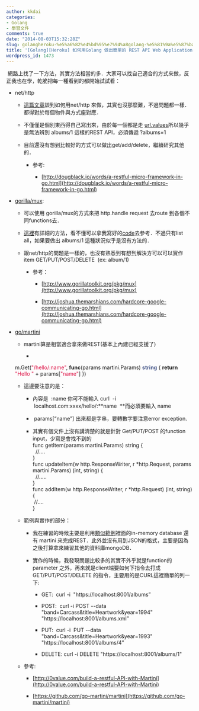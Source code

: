 ```yaml
---
author: kkdai
categories:
- Golang
- 學習文件
comments: true
date: "2014-08-03T15:32:28Z"
slug: golangheroku-%e5%a6%82%e4%bd%95%e7%94%a8golang-%e5%81%9a%e5%87%ba%e7%b0%a1%e5%96%ae%e7%9a%84-rest-api-web-application
title: '[Golang][Heroku] 如何用Golang 做出簡單的 REST API Web Application'
wordpress_id: 1473
---
```


 網路上找了一下方法，其實方法相當的多．大家可以找自己適合的方式來做，反正我也在學，乾脆把每一種看到的都開始試試看：


<!--more-->




  * net/http



    * [這篇文章](http://dougblack.io/words/a-restful-micro-framework-in-go.html)談到如何用net/http 來做，其實也沒那麼難，不過問題都一樣．都得對於每個物件與方式座對應．


    * 不僅僅是個別東西得自己寫出來，由於每一個都是走 [url.values](http://golang.org/pkg/net/url/)所以幾乎是無法辨別 albums/1 這樣的REST API，必須傳遞 ?albums=1 


    * 目前還沒有想到比較好的方式可以做出get/add/delete，繼續研究其他的．



      * 參考:



        * [http://dougblack.io/words/a-restful-micro-framework-in-go.html](http://dougblack.io/words/a-restful-micro-framework-in-go.html)





  * [gorilla/mux](http://www.gorillatoolkit.org/pkg/mux):



    * 可以使用 gorilla/mux的方式來把 http.handle request 去route 到各個不同functions去．


    * [這裡](http://joshua.themarshians.com/hardcore-google-communicating-go.html)有詳細的方法，看不懂可以拿我寫好的[code](https://gist.github.com/kkdai/7a2edf58fcbbf5bc1ce4)去參考．不過只有list all，如果要做出 albums/1 這種狀況似乎是沒有方法的．


    * 跟net/http的問題是一樣的，也沒有熟悉到有想到解決方可以可以實作 item GET/PUT/POST/DELETE  (ex: album/1)



      * 參考：



        * [http://www.gorillatoolkit.org/pkg/mux](http://www.gorillatoolkit.org/pkg/mux)


        * [http://joshua.themarshians.com/hardcore-google-communicating-go.html](http://joshua.themarshians.com/hardcore-google-communicating-go.html)





  * [go/martini](https://github.com/go-martini/martini)



    * martini算是相當適合拿來做REST(基本上內建已經支援了)



      * 

    
    <span style="box-sizing:border-box;" class="nx">m</span><span style="box-sizing:border-box;" class="p">.</span><span style="box-sizing:border-box;" class="nx">Get</span><span style="box-sizing:border-box;" class="p">(</span><span style="box-sizing:border-box;color:#dd1144;" class="s">"/hello/:name"</span><span style="box-sizing:border-box;" class="p">,</span> <span style="box-sizing:border-box;font-weight:bold;" class="kd">func</span><span style="box-sizing:border-box;" class="p">(</span><span style="box-sizing:border-box;" class="nx">params</span> <span style="box-sizing:border-box;" class="nx">martini</span><span style="box-sizing:border-box;" class="p">.</span><span style="box-sizing:border-box;" class="nx">Params</span><span style="box-sizing:border-box;" class="p">)</span> <span style="box-sizing:border-box;color:#445588;font-weight:bold;" class="kt">string</span> <span style="box-sizing:border-box;" class="p">{</span>
      <span style="box-sizing:border-box;font-weight:bold;" class="k">return</span> <span style="box-sizing:border-box;color:#dd1144;" class="s">"Hello "</span> <span style="box-sizing:border-box;font-weight:bold;" class="o">+</span> <span style="box-sizing:border-box;" class="nx">params</span><span style="box-sizing:border-box;" class="p">[</span><span style="box-sizing:border-box;color:#dd1144;" class="s">"name"</span><span style="box-sizing:border-box;" class="p">]</span>
    <span style="box-sizing:border-box;" class="p">})</span>






    * 這邊要注意的是：



      * 內容是  :name 你可不能輸入 curl  -i  localhost.com:xxxx/hello/:**name  **而必須要輸入 name


      *  params[“name”] 出來都是字串，要轉數字要注意error exception.  


      * 其實有個文件上沒有講清楚的就是針對 Get/PUT/POST 的function input，少寫是會找不到的  
func getItem(params martini.Params) string {  
  //….  
}  
func updateItem(w http.ResponseWriter, r *http.Request, params martini.Params) (int, string) {  
  //…..  
}   
func addItem(w http.ResponseWriter, r *http.Request) (int, string) {  
 //….  
} 



    * 範例與實作的部分：



      * 我在練習的時候主要是利用[類似範例](http://0value.com/build-a-restful-API-with-Martini)裡面的in-memory database 還有 martini 來完成REST．此外並沒有用到JSON的格式，主要是因為之後打算拿來練習其他的資料庫mongoDB．


      * 實作的時候，我發現問題比較多的其實不外乎就是function的parameter 之外，再來就是client端要如何下指令去打成 GET/PUT/POST/DELETE 的指令，主要用的是CURL這裡簡單的列一下:



        * GET:  curl -i  "https://localhost:8001/albums”


        * POST:  curl -i POST --data "band=Carcass&title=Heartwork&year=1994" "https://localhost:8001/albums.xml”


        * PUT:  curl -i  PUT --data "band=Carcass&title=Heartwork&year=1993" "https://localhost:8001/albums/4”


        * DELETE: curl -i DELETE "https://localhost:8001/albums/1"




    * 參考:



      * [http://0value.com/build-a-restful-API-with-Martini](http://0value.com/build-a-restful-API-with-Martini)


      * [https://github.com/go-martini/martini](https://github.com/go-martini/martini)




